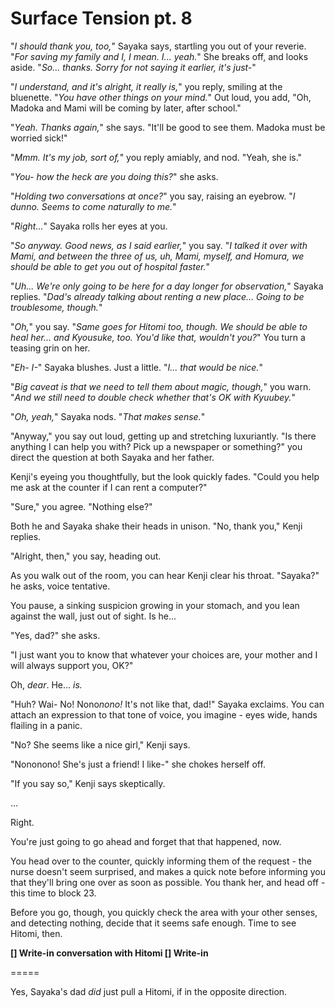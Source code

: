 # Surface Tension pt. 8

"*I should thank you, too,*" Sayaka says, startling you out of your reverie. "*For saving my family and I, I mean. I... yeah.*" She breaks off, and looks aside. "*So... thanks. Sorry for not saying it earlier, it's just-*"

"*I understand, and it's alright, it really is,*" you reply, smiling at the bluenette. "*You have other things on your mind.*" Out loud, you add, "Oh, Madoka and Mami will be coming by later, after school."

"*Yeah. Thanks again,*" she says. "It'll be good to see them. Madoka must be worried sick!"

"*Mmm. It's my job, sort of,*" you reply amiably, and nod. "Yeah, she is."

"*You- how the heck are you doing this?*" she asks.

"*Holding two conversations at once?*" you say, raising an eyebrow. "*I dunno. Seems to come naturally to me.*"

"*Right...*" Sayaka rolls her eyes at you.

"*So anyway. Good news, as I said earlier,*" you say. "*I talked it over with Mami, and between the three of us, uh, Mami, myself, and Homura, we should be able to get you out of hospital faster.*"

"*Uh... We're only going to be here for a day longer for observation,*" Sayaka replies. "*Dad's already talking about renting a new place... Going to be troublesome, though.*"

"*Oh,*" you say. "*Same goes for Hitomi too, though. We should be able to heal her... and Kyousuke, too. You'd like that, wouldn't you?*" You turn a teasing grin on her.

"*Eh- I-*" Sayaka blushes. Just a little. "*I... that would be nice.*"

"*Big caveat is that we need to tell them about magic, though,*" you warn. "*And we still need to double check whether that's OK with Kyuubey.*"

"*Oh, yeah,*" Sayaka nods. "*That makes sense.*"

"Anyway," you say out loud, getting up and stretching luxuriantly. "Is there anything I can help you with? Pick up a newspaper or something?" you direct the question at both Sayaka and her father.

Kenji's eyeing you thoughtfully, but the look quickly fades. "Could you help me ask at the counter if I can rent a computer?"

"Sure," you agree. "Nothing else?"

Both he and Sayaka shake their heads in unison. "No, thank you," Kenji replies.

"Alright, then," you say, heading out.

As you walk out of the room, you can hear Kenji clear his throat. "Sayaka?" he asks, voice tentative.

You pause, a sinking suspicion growing in your stomach, and you lean against the wall, just out of sight. Is he...

"Yes, dad?" she asks.

"I just want you to know that whatever your choices are, your mother and I will always support you, OK?"

Oh, *dear*. He... *is.*

"Huh? Wai- No! Nono*nono!* It's not like that, dad!" Sayaka exclaims. You can attach an expression to that tone of voice, you imagine - eyes wide, hands flailing in a panic.

"No? She seems like a nice girl," Kenji says.

"Nononono! She's just a friend! I like-" she chokes herself off.

"If you say so," Kenji says skeptically.

...

Right.

You're just going to go ahead and forget that that happened, now.

You head over to the counter, quickly informing them of the request - the nurse doesn't seem surprised, and makes a quick note before informing you that they'll bring one over as soon as possible. You thank her, and head off - this time to block 23.

Before you go, though, you quickly check the area with your other senses, and detecting nothing, decide that it seems safe enough. Time to see Hitomi, then.

**\[] Write-in conversation with Hitomi
\[] Write-in**

\=====​

Yes, Sayaka's dad *did* just pull a Hitomi, if in the opposite direction.
